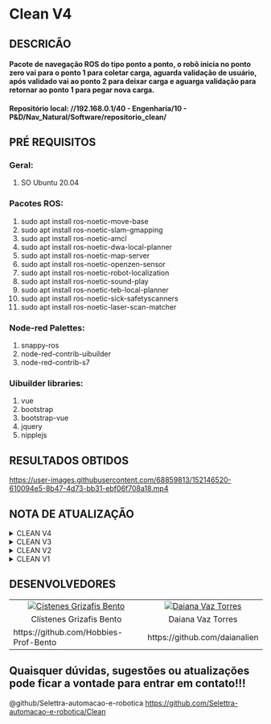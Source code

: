 # Clean V4

## DESCRICÃO
#### Pacote de navegação ROS do tipo ponto a ponto, o robô inicia no ponto zero vai para o ponto 1 para coletar carga, aguarda validação de usuário, após validado vai ao ponto 2 para deixar carga e aguarga validação para retornar ao ponto 1 para pegar nova carga.

#### Repositório local:  //192.168.0.1/40 - Engenharia/10 - P&D/Nav_Natural/Software/repositorio_clean/

## PRÉ REQUISITOS

### Geral:
1. SO Ubuntu 20.04

### Pacotes ROS:
1. sudo apt install ros-noetic-move-base
2. sudo apt install ros-noetic-slam-gmapping
3. sudo apt install ros-noetic-amcl
4. sudo apt install ros-noetic-dwa-local-planner
5. sudo apt install ros-noetic-map-server
6. sudo apt install ros-noetic-openzen-sensor
7. sudo apt install ros-noetic-robot-localization
8. sudo apt install ros-noetic-sound-play
9. sudo apt install ros-noetic-teb-local-planner
10. sudo apt install ros-noetic-sick-safetyscanners
11. sudo apt install ros-noetic-laser-scan-matcher


### Node-red Palettes:
1. snappy-ros
2. node-red-contrib-uibuilder
3. node-red-contrib-s7 

### Uibuilder libraries:
1. vue
2. bootstrap
3. bootstrap-vue
4. jquery
5. nipplejs

## RESULTADOS OBTIDOS

https://user-images.githubusercontent.com/68859813/152146520-610094e5-8b47-4d73-bb31-ebf06f708a18.mp4

## NOTA DE ATUALIZAÇÃO

<details><summary>CLEAN V4</summary>

<h2>Adição de feedback de status:</h2>
  
 <h3>Mobile</h3>
  
  ![giffycanvas (11)](https://user-images.githubusercontent.com/72092263/151812344-1c309620-8690-4277-a6c7-5f26130f8926.gif)


  Os outros status são:
  
 - ![C4C4C4](https://user-images.githubusercontent.com/72092263/150834277-5256d399-f94d-4965-9480-547421884d6b.png) Ocupado;
     
 - ![00ffff](https://user-images.githubusercontent.com/72092263/150833504-dd91c3ff-37f4-4a44-9e26-a075ee5e61b6.png) Disponível;

 - ![35F950](https://user-images.githubusercontent.com/72092263/150834036-ce34759c-9d25-48e5-b497-03717b1b4faa.png) Modo manual;
  
 - ![7f00ff](https://user-images.githubusercontent.com/72092263/150833241-fb4ccb08-5f72-4519-99b2-5244171cc106.png) Em gravação;
 
 -  ![ff0000](https://user-images.githubusercontent.com/72092263/151424795-dfc533b8-f9f8-4fe0-91da-165cd81e0be8.png) Falha
    
<h3>Tablet</h3>
  
 ![giffycanvas (12)](https://user-images.githubusercontent.com/72092263/151812735-ab02bb28-b934-4dcf-b694-2528a5275034.gif)



  Os outros status são:
  
 - ![C4C4C4](https://user-images.githubusercontent.com/72092263/150834277-5256d399-f94d-4965-9480-547421884d6b.png) Ocupado;
     
 - ![00ffff](https://user-images.githubusercontent.com/72092263/150833504-dd91c3ff-37f4-4a44-9e26-a075ee5e61b6.png) Disponível;

 - ![35F950](https://user-images.githubusercontent.com/72092263/150834036-ce34759c-9d25-48e5-b497-03717b1b4faa.png) Modo manual;
  
 - ![7f00ff](https://user-images.githubusercontent.com/72092263/150833241-fb4ccb08-5f72-4519-99b2-5244171cc106.png) Em gravação;
 
 -  ![ff0000](https://user-images.githubusercontent.com/72092263/151424795-dfc533b8-f9f8-4fe0-91da-165cd81e0be8.png) Falha
    
<h3>Desktop</h3>

![giffycanvas (13)](https://user-images.githubusercontent.com/72092263/151813005-75488d15-40d3-4da2-a29a-5517e2be6b75.gif)


 Os outros status são:
  
 - ![C4C4C4](https://user-images.githubusercontent.com/72092263/150834277-5256d399-f94d-4965-9480-547421884d6b.png) Ocupado;
     
 - ![00ffff](https://user-images.githubusercontent.com/72092263/150833504-dd91c3ff-37f4-4a44-9e26-a075ee5e61b6.png) Disponível;

 - ![35F950](https://user-images.githubusercontent.com/72092263/150834036-ce34759c-9d25-48e5-b497-03717b1b4faa.png) Modo manual;
  
 - ![7f00ff](https://user-images.githubusercontent.com/72092263/150833241-fb4ccb08-5f72-4519-99b2-5244171cc106.png) Em gravação;
 
 -  ![ff0000](https://user-images.githubusercontent.com/72092263/151424795-dfc533b8-f9f8-4fe0-91da-165cd81e0be8.png) Falha
 
  
</details>


<details><summary>CLEAN V3</summary>

<ul>

<li>

<details><summary>Sistema de Localização</summary>

https://user-images.githubusercontent.com/68859813/149972970-f42ed59d-f6f5-49f9-9dc3-771a58d93b06.mp4

</details>

</li>

<li>

<details><summary>Interface de usuário</summary>

<h3>Feedback da porcentagem de bateria nas telas:</h3>

Para Tablet

![tablet - img1](https://user-images.githubusercontent.com/72092263/148820551-7e79415a-0b63-4e5f-af87-8813e91bd90d.png)
![tablet - img2](https://user-images.githubusercontent.com/72092263/148820570-2f07fb66-d089-448e-a5d5-020712a93dfc.png)

Imagem de quando está carregando

![tablet - img3](https://user-images.githubusercontent.com/72092263/148821360-90efb2e3-7dfb-4cb8-aa1c-eec4a4011e37.png)
![tablet - img4](https://user-images.githubusercontent.com/72092263/148822082-a2a671ac-4fde-4f4f-a50e-00d71a9bdb52.png)

Para Mobile

![mobile - img1](https://user-images.githubusercontent.com/72092263/148820652-c4e34186-b667-4262-b939-4293c552ef8a.png)
![mobile - img2](https://user-images.githubusercontent.com/72092263/148820663-39515d4c-083c-41b1-8462-bb2e5d410cfc.png)

Imagem de quando está carregando

![mobile - img3](https://user-images.githubusercontent.com/72092263/148821442-f8d14720-b86a-428f-8a01-82eaeb2b8e96.png)
![mobile - img4](https://user-images.githubusercontent.com/72092263/148822109-6f2b8372-8f51-40c3-9f75-07f575e3e30e.png)

Para Desktop

![desktop - img1](https://user-images.githubusercontent.com/72092263/148820686-4413c2b3-2816-4587-af38-fedf3ef4cf28.png)
![desktop - img2](https://user-images.githubusercontent.com/72092263/148820693-c42bd14e-4e78-48b1-8852-d850618be884.png)

Imagem de quando está carregando

![desktop - img3](https://user-images.githubusercontent.com/72092263/148821490-e0770d3f-0637-4179-b169-e6d1d81f5fa2.png)
![desktop - img4](https://user-images.githubusercontent.com/72092263/148822141-94d1381b-3230-4d3c-bbd2-1eb44ea2c669.png)

</details>

</li> 

</ul>

</details>
<details><summary>CLEAN V2</summary>
  <h3>Responsividade das telas:</h3>

  Para mobile

  ![img3](https://user-images.githubusercontent.com/72092263/147571146-726c12fd-c4a9-4b62-9dfe-4c01abb291d9.png)
  ![img4](https://user-images.githubusercontent.com/72092263/147571149-8c420102-890a-4444-89d2-355197b76a1e.png)

  Para desktop

  ![img2](https://user-images.githubusercontent.com/72092263/147571183-24e4e2df-782b-4e45-84d9-2c2f2f5c48fa.png)
  ![img1](https://user-images.githubusercontent.com/72092263/147571189-95a1730f-5646-4c23-a117-d915e06dc2b0.png)

</details>

<details><summary>CLEAN V1</summary>  
   
  https://user-images.githubusercontent.com/72092263/147564360-5cc03d4c-f313-4f7f-974e-933ab8ebcc57.mp4
 
</details>

## DESENVOLVEDORES
<table> 
  <tr> 
    <td align="center"><a href="https://www.linkedin.com/in/clistenes-bento-28430911b" target="_blank"><img src="https://user-images.githubusercontent.com/68859813/143960838-cdea45a4-ec09-4e60-8852-b3f1a75d9540.png" alt="Cístenes Grizafis Bento"></a></td>
    <td align="center"><a href="https://www.linkedin.com/in/daiana-vaz-torres-28849210a/" target="_blank"><img src="https://user-images.githubusercontent.com/72092263/147569055-49e03c23-b49d-4950-bd80-2047d6ced9b5.png" 
alt="Daiana Vaz Torres"></a></td>
  </tr>  
  <tr> 
    <td align="center">Clístenes Grizafis Bento</td>
    <td align="center">Daiana Vaz Torres</td>
  </tr>
  
  <tr> 
    <td>https://github.com/Hobbies-Prof-Bento</td>
    <td>https://github.com/daianalien</td>
  </tr>
</table>



## Quaisquer dúvidas, sugestões ou atualizações pode ficar a vontade para entrar em contato!!!

@github/Selettra-automacao-e-robotica
https://github.com/Selettra-automacao-e-robotica/Clean
